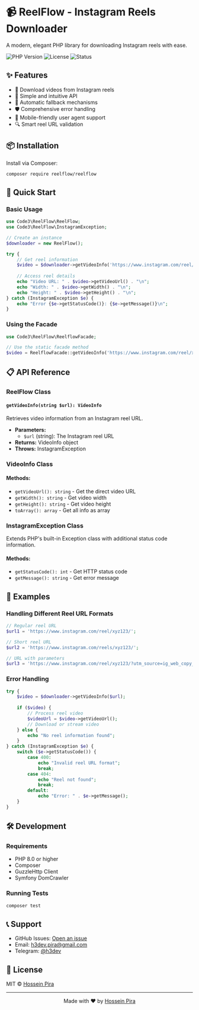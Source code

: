 # 📹 ReelFlow - Instagram Reels Downloader

A modern, elegant PHP library for downloading Instagram reels with ease.

![PHP Version](https://img.shields.io/badge/php-%3E%3D7.4-blue)
![License](https://img.shields.io/badge/license-MIT-green)
![Status](https://img.shields.io/badge/status-stable-brightgreen)

## ✨ Features

- 🎯 Download videos from Instagram reels
- 🚀 Simple and intuitive API
- 🔄 Automatic fallback mechanisms
- 🛡️ Comprehensive error handling
- 📱 Mobile-friendly user agent support
- 🔍 Smart reel URL validation

## 📦 Installation

Install via Composer:

```bash
composer require reelflow/reelflow
```

## 🚀 Quick Start

### Basic Usage

```php
use Code3\ReelFlow\ReelFlow;
use Code3\ReelFlow\InstagramException;

// Create an instance
$downloader = new ReelFlow();

try {
    // Get reel information
    $video = $downloader->getVideoInfo('https://www.instagram.com/reel/xyz123/');
    
    // Access reel details
    echo "Video URL: " . $video->getVideoUrl() . "\n";
    echo "Width: " . $video->getWidth() . "\n";
    echo "Height: " . $video->getHeight() . "\n";
} catch (InstagramException $e) {
    echo "Error {$e->getStatusCode()}: {$e->getMessage()}\n";
}
```

### Using the Facade

```php
use Code3\ReelFlow\ReelflowFacade;

// Use the static facade method
$video = ReelflowFacade::getVideoInfo('https://www.instagram.com/reel/xyz123/');
```

## 📋 API Reference

### ReelFlow Class

#### `getVideoInfo(string $url): VideoInfo`

Retrieves video information from an Instagram reel URL.

- **Parameters:**
  - `$url` (string): The Instagram reel URL
- **Returns:** VideoInfo object
- **Throws:** InstagramException

### VideoInfo Class

#### Methods:
- `getVideoUrl(): string` - Get the direct video URL
- `getWidth(): string` - Get video width
- `getHeight(): string` - Get video height
- `toArray(): array` - Get all info as array

### InstagramException Class

Extends PHP's built-in Exception class with additional status code information.

#### Methods:
- `getStatusCode(): int` - Get HTTP status code
- `getMessage(): string` - Get error message

## 🌟 Examples

### Handling Different Reel URL Formats

```php
// Regular reel URL
$url1 = 'https://www.instagram.com/reel/xyz123/';

// Short reel URL
$url2 = 'https://www.instagram.com/reels/xyz123/';

// URL with parameters
$url3 = 'https://www.instagram.com/reel/xyz123/?utm_source=ig_web_copy_link';
```

### Error Handling

```php
try {
    $video = $downloader->getVideoInfo($url);
    
    if ($video) {
        // Process reel video
        $videoUrl = $video->getVideoUrl();
        // Download or stream video
    } else {
        echo "No reel information found";
    }
} catch (InstagramException $e) {
    switch ($e->getStatusCode()) {
        case 400:
            echo "Invalid reel URL format";
            break;
        case 404:
            echo "Reel not found";
            break;
        default:
            echo "Error: " . $e->getMessage();
    }
}
```

## 🛠️ Development

### Requirements

- PHP 8.0 or higher
- Composer
- GuzzleHttp Client
- Symfony DomCrawler

### Running Tests

```bash
composer test
```

## 📞 Support

- GitHub Issues: [Open an issue](https://github.com/code3-dev/reelflow-php/issues)
- Email: [h3dev.pira@gmail.com](mailto:h3dev.pira@gmail.com)
- Telegram: [@h3dev](https://t.me/h3dev)

## 📄 License

MIT © [Hossein Pira](https://github.com/code3-dev)

---

<div align="center">

Made with ❤️ by [Hossein Pira](https://github.com/code3-dev)

</div>